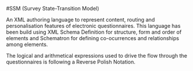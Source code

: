 #SSM (Survey State-Transition Model)

An XML authoring language to represent content, routing and personalisation features of electronic questionnaires. This language has been build using XML Schema Definition for
structure, form and order of elements and Schematron for defining co-ocurrences and relationships among elements.

The logical and arithmetical expressions used to drive the flow through the questionnaires is following a Reverse Polish Notation.

